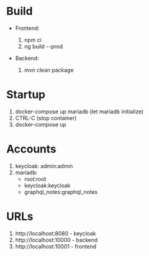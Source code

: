 # Build

- Frontend: 
    1. npm ci
    2. ng build --prod

- Backend:
    1. mvn clean package

# Startup

1. docker-compose up mariadb (let mariadb initialize)
2. CTRL-C (stop container)
3. docker-compose up

# Accounts

1. keycloak: admin:admin
2. mariadb:
    - root:root
    - keycloak:keycloak
    - graphql_notes:graphql_notes

# URLs
1. http://localhost:8080 - keycloak
2. http://localhost:10000 - backend
3. http://localhost:10001 - frontend